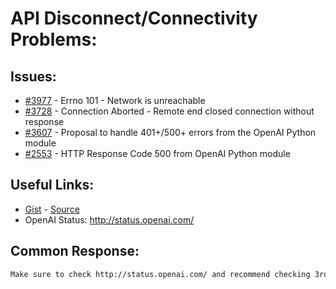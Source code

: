 [gist]:https://gist.github.com/anonhostpi/97d4bb3e9535c92b8173fae704b76264#file-_topics-0005-api-0002-access-connectivity-md
[source]:https://github.com/anonhostpi/AUTOGPT.TRACKERS/blob/main/TOPICS/0005.API/0002.ACCESS/CONNECTIVITY.md
# API Disconnect/Connectivity Problems:
## Issues:
- [#3977][3977] - Errno 101 - Network is unreachable
- [#3728][3728] - Connection Aborted - Remote end closed connection without response
- [#3607][3607] - Proposal to handle 401+/500+ errors from the OpenAI Python module
- [#2553][2553] - HTTP Response Code 500 from OpenAI Python module

## Useful Links:
- [Gist][gist] - [Source][source]
- OpenAI Status: http://status.openai.com/

## Common Response:
```md
Make sure to check http://status.openai.com/ and recommend checking 3rd parties like downdetector: https://downdetector.com/status/openai/
```

[2553]:https://github.com/Significant-Gravitas/Auto-GPT/issues/2553
[3607]:https://github.com/Significant-Gravitas/Auto-GPT/issues/3607
[3728]:https://github.com/Significant-Gravitas/Auto-GPT/issues/3728
[3977]:https://github.com/Significant-Gravitas/Auto-GPT/issues/3977